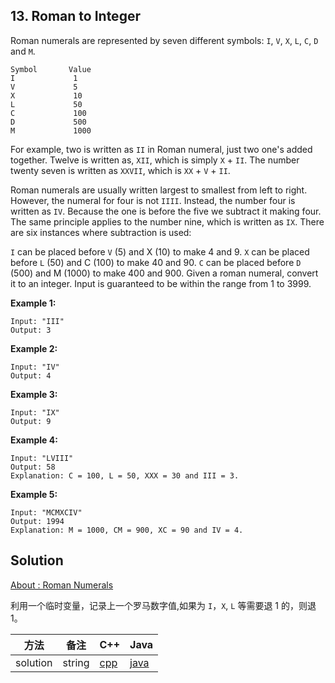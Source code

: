## 13. Roman to Integer

Roman numerals are represented by seven different symbols: `I`, `V`, `X`, `L`, `C`, `D` and `M`.

```
Symbol       Value
I             1
V             5
X             10
L             50
C             100
D             500
M             1000
```

For example, two is written as `II` in Roman numeral, just two one's added together. Twelve is written as, `XII`, which is simply `X` + `II`. The number twenty seven is written as `XXVII`, which is `XX` + `V` + `II`.

Roman numerals are usually written largest to smallest from left to right. However, the numeral for four is not `IIII`. Instead, the number four is written as `IV`. Because the one is before the five we subtract it making four. The same principle applies to the number nine, which is written as `IX`. There are six instances where subtraction is used:

`I` can be placed before `V` (5) and X (10) to make 4 and 9. 
`X` can be placed before `L` (50) and C (100) to make 40 and 90. 
`C` can be placed before `D` (500) and M (1000) to make 400 and 900.
Given a roman numeral, convert it to an integer. Input is guaranteed to be within the range from 1 to 3999.

**Example 1:**
```
Input: "III"
Output: 3
```
**Example 2:**
```
Input: "IV"
Output: 4
```
**Example 3:**
```
Input: "IX"
Output: 9
```
**Example 4:**
```
Input: "LVIII"
Output: 58
Explanation: C = 100, L = 50, XXX = 30 and III = 3.
```
**Example 5:**
```
Input: "MCMXCIV"
Output: 1994
Explanation: M = 1000, CM = 900, XC = 90 and IV = 4.
```

## Solution

[About : Roman Numerals](https://en.wikipedia.org/wiki/Roman_numerals) 

利用一个临时变量，记录上一个罗马数字值,如果为 `I`，`X`, `L` 等需要退 1 的，则退 1。

| 方法 | 备注 | C++ | Java |
|---|---|---|---|
| solution | string |[cpp](romanToInt.cpp)|[java](romanToInt.java)| 